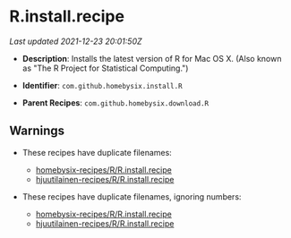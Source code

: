# R.install.recipe

_Last updated 2021-12-23 20:01:50Z_

- **Description**: Installs the latest version of R for Mac OS X. (Also known as "The R Project for Statistical Computing.")

- **Identifier**: `com.github.homebysix.install.R`

- **Parent Recipes**: `com.github.homebysix.download.R`


## Warnings

- These recipes have duplicate filenames:
    - [homebysix-recipes/R/R.install.recipe](/autopkg-dupe-tracker/homebysix-recipes/R/R.install.recipe)
    - [hjuutilainen-recipes/R/R.install.recipe](/autopkg-dupe-tracker/hjuutilainen-recipes/R/R.install.recipe)

- These recipes have duplicate filenames, ignoring numbers:
    - [homebysix-recipes/R/R.install.recipe](/autopkg-dupe-tracker/homebysix-recipes/R/R.install.recipe)
    - [hjuutilainen-recipes/R/R.install.recipe](/autopkg-dupe-tracker/hjuutilainen-recipes/R/R.install.recipe)